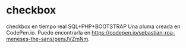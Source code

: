 # checkbox
checkbox en tiempo real SQL+PHP+BOOTSTRAP
Una pluma creada en CodePen.io. Puede encontrarla en https://codepen.io/sebastian-roa-meneses-the-sans/pen/JVZmNm.
